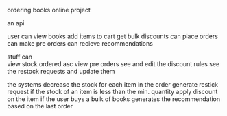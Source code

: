 ordering books online project 

an api

user can 
view books
add items to cart 
get bulk discounts 
can place orders 
can make pre orders 
can recieve recommendations 

stuff can  
view stock ordered asc
view pre orders 
see and edit the discount rules 
see the restock requests and update them 

the systems 
decrease the stock for each item in the order 
generate restick request   if the stock of an item  is less than  the min. quantity 
apply discount on the item  if the user  buys a bulk of books 
generates the recommendation based on the last order 
